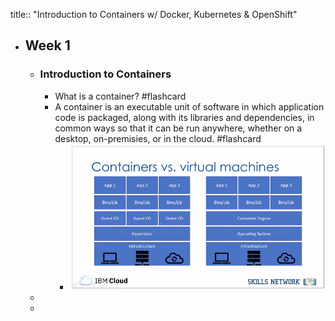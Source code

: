 title:: "Introduction to Containers w/ Docker, Kubernetes & OpenShift"

- ## Week 1
	- ### Introduction to Containers
		- What is a container? #flashcard
		- A container is an executable unit of software in which application code is packaged, along with its libraries and dependencies, in common ways so that it can be run anywhere, whether on a desktop, on-premisies, or in the cloud. #flashcard
			- ![image.png](../assets/image_1659713334665_0.png)
	-
	-